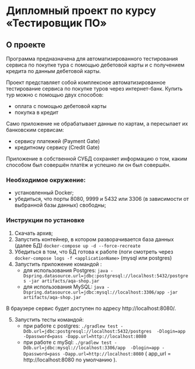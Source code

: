 # Дипломный проект по курсу «Тестировщик ПО»
## О проекте

Программа предназначена для автоматизированного тестирования сервиса по покупке тура с помощью дебетовой карты и с получением кредита
по данным дебетовой карты.

Проект представляет собой комплексное автоматизированное тестирование сервиса по покупке туров через интернет-банк. Купить тур можно с помощью двух способов:
- оплата с помощью дебетовой карты
- покупка в кредит

Само приложение не обрабатывает данные по картам, а пересылает их банковским сервисам:
- сервису платежей (Payment Gate)
- кредитному сервису (Credit Gate)

Приложение в собственной СУБД сохраняет информацию о том, каким способом был совершён платёж и успешно ли он был совершён.

### Необходимое окружение:
* установленный  Docker;
* убедиться, что  порты  8080, 9999 и 5432 или 3306 (в зависимости от выбранной базы данных) свободны; 

### Инструкции по установке
1. Скачать архив;
2. Запустить контейнер, в котором разворачивается база данных (далее БД) `docker-compose up -d --force-recreate`
3. Убедиться в том, что БД готова к работе (логи смотреть через `docker-compose logs -f <applicationName>` (mysql или postgres)
4. Запустить приложение командой :
    * для использования Postgres: `java -Dspring.datasource.url=jdbc:postgresql://localhost:5432/postgres -jar artifacts/aqa-shop.jar`
    * для использования MySQL: `java -Dspring.datasource.url=jdbc:mysql://localhost:3306/app -jar artifacts/aqa-shop.jar`

В браузере сервис будет доступен по адресу http://localhost:8080/.

5. Запустить тесты командой:
    * при работе с postgres: `./gradlew test -Ddb.url=jdbc:postgresql://localhost:5432/postgres  -Dlogin=app -Dpassword=pass -Dapp.url=http://localhost:8080`
    * при работе с mySql: `./gradlew test -Ddb.url=jdbc:mysql://localhost:3306/app  -Dlogin=app -Dpassword=pass -Dapp.url=http://localhost:8080`
      ( app_url = http://localhost:8080 по умолчанию ).

